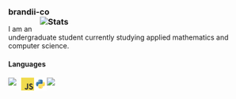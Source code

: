 ### brandii-co <img src="https://github-readme-stats.vercel.app/api?username=brandii-co&show_icons=true&hide_border=true&count_private=true&title_color=E95678&icon_color=B877DB&custom_title=Github Stats" alt="Stats" width="440" align="right">

I am an undergraduate student currently studying applied mathematics and computer science.

#### Languages

<!---<img align="left" width="26px" src="https://cdn.jsdelivr.net/npm/programming-languages-logos/src/csharp/csharp.png" />--> <img align="left" width="26px" src="https://raw.githubusercontent.com/jmnote/z-icons/master/svg/cpp.svg" /> <img align="left" width="26px" src="https://raw.githubusercontent.com/github/explore/80688e429a7d4ef2fca1e82350fe8e3517d3494d/topics/javascript/javascript.png" /> <!---<img align="left" width="26px" src="https://raw.githubusercontent.com/github/explore/80688e429a7d4ef2fca1e82350fe8e3517d3494d/topics/typescript/typescript.png" /> <img align="left" width="26px" src="https://cdn.jsdelivr.net/npm/programming-languages-logos/src/java/java.png" />--> <img align="left" width="26px" src="https://raw.githubusercontent.com/github/explore/80688e429a7d4ef2fca1e82350fe8e3517d3494d/topics/python/python.png" /> <img align="left" width="26px" src="https://cdn.jsdelivr.net/npm/programming-languages-logos/src/go/go.png" />
